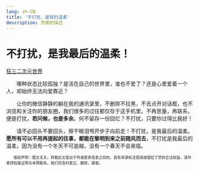 ```yaml
---
lang: zh-CN  
title: '不打扰，是我的温柔'   
description: 页面的描述
---
```


# 不打扰，是我最后的温柔！  

[狂三二次元世界](https://html2.qktoutiao.com/detail/2020/04/02/1502678508.html)

&emsp;&emsp;哪种状态比较孤独？是活在自己的世界里，谁也不爱了？还是心里爱着一个人，却始终无法向爱靠近？  

&emsp;&emsp;让你的微信静静的躺在我的通讯录里，不删除不拉黑，不去点开对话框，也不浏览和关注你的朋友圈，我们很多的过往都仅存于这手机里。不再思量，再联系，便是打扰，**若问候，也是多余**。何不留存一份回忆？不打扰，只要你过得比我好！

&emsp;&emsp;请不必回头不要回头，擦干眼泪甩开步子向前走！不打扰，是我最后的温柔。**愿所有可以不用再提起的往事，都能在黎明到来之前随风而去**，不打扰是我最后的温柔，因为没有一个冬天不可逾越，没有一个春天不会来临。



<p style="text-indent:2em;font-size:10px">
版权声明：图文无关，转载此文是出于传递更多信息之目的。若有来源标注错误或侵犯了您的合法权益，请作者持权属证明与本网联系，我们将及时更正、删除，谢谢。</p>



<Comment></Comment>
